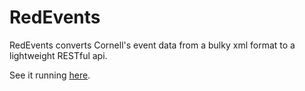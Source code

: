 # RedEvents

RedEvents converts Cornell's event data from a bulky xml format to a lightweight RESTful api.

See it running [here](http://redevents-trevtrev.rhcloud.com/events).
